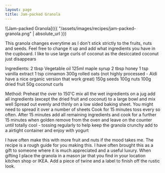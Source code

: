 ```yaml
---
layout: page
title: Jam-packed Granola
---
```


![Jam-packed Granola]({{ "/assets/images/recipes/jam-packed-granola.png" | absolute_url }})

This granola changes everytime as I don't stick strictly to the fruits, nuts and seeds. Feel free to change it up and add what ingredients you have in the cupboard. I like to use large curls of coconut as the desiccated coconut just disappears

Ingredients:
2 tbsp Vegetable oil
125ml maple syrup
2 tbsp honey
1 tsp vanilla extract
1 tsp cinnamon
300g rolled oats (not highly processed - Aldi have a nice organic version that work great)
150g seeds
100g nuts
100g dried fruit
50g coconut curls

Method:
Preheat the over to 150'C
mix all the wet ingredients on a jug
add all ingredients (except the dried fruit and coconut) to a large bowl and mix well
Spread out evenly and thinly on a low sided baking sheet. You might need to spread it over a number of sheets
Cook for 15 minutes toss every so often. After 15 minutes add all remaining ingredients and cook for a further 15 minutes
when golden remove from the oven and leave on the counter until totally cool - tossing regularly to help keep the granola crunchy
add to a airtight container and enjoy with yogurt

I have often make this with more fruit and nuts if the mood takes me. The recipe is a rough guide for you making this. I have often brought this as a gift to someone where it is much appreciated and a useful luxury. When gifting I place the granola in a mason jar that you find in your location kitchen shop or IKEA. Add a piece of twine and a label to finish off the rustic look.
